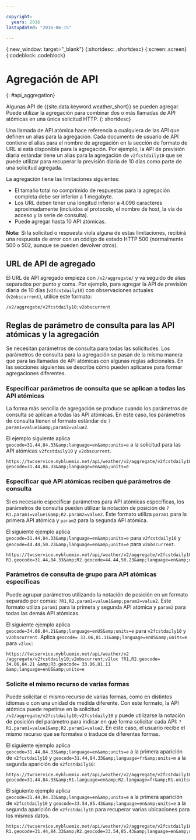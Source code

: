 ```yaml
---

copyright:
  years: 2016
lastupdated: "2016-06-15"

---
```


{:new_window: target="_blank"}
{:shortdesc: .shortdesc}
{:screen:.screen}
{:codeblock:.codeblock}

# Agregación de API
{: #api_aggregation}

Algunas API de {{site.data.keyword.weather_short}} se pueden agregar. Puede utilizar la agregación para combinar dos o más llamadas de API
atómicas en una única solicitud HTTP.
{: shortdesc}

Una llamada de API atómica hace referencia a cualquiera de las API que definen un alias para la
agregación. Cada documento de usuario de API contiene el alias para el nombre de agregación en la sección de
formato de URL si está disponible para la agregación. Por ejemplo, la API de previsión diaria estándar
tiene un alias para la agregación de `v2fcstdaily10` que se puede utilizar para recuperar la previsión
diaria de 10 días como parte de una solicitud agregada.

La agregación tiene las limitaciones siguientes:

* El tamaño total no comprimido de respuestas para la agregación completa debe ser inferior a
1 megabyte.
* Los URL deben tener una longitud inferior a 4.096 caracteres aproximadamente (incluidos el protocolo, el
nombre de host, la vía de acceso y la serie de consulta).
* Puede agregar hasta 10 API atómicas.

**Nota:** Si la solicitud o respuesta viola alguna de estas limitaciones, recibirá una
respuesta de error con un código de estado HTTP 500 (normalmente 500 o 502, aunque se pueden devolver
otros).

## URL de API de agregado
El URL de API agregado empieza con `/v2/aggregate/` y va seguido de alias separados por punto y coma.
Por ejemplo, para agregar la API de previsión diaria de 10 días (`v2fcstdaily10`) con observaciones actuales (`v2obscurrent`), utilice este formato:

```
/v2/aggregate/v2fcstdaily10;v2obscurrent
```

## Reglas de parámetro de consulta para las API atómicas y la agregación
Se necesitan parámetros de consulta para todas las solicitudes. Los parámetros de consulta para la agregación se pasan de la misma manera que para las llamadas de API atómicas
con algunas reglas adicionales. En las secciones siguientes se describe cómo
pueden aplicarse para formar agregaciones diferentes.

### Especificar parámetros de consulta que se aplican a todas las API atómicas

La forma más sencilla de agregación se produce cuando los parámetros de consulta se aplican a todas
las API atómicas. En este caso, los parámetros de consulta tienen el formato estándar de `?param1=value1&amp;param2=value2`.

El ejemplo siguiente aplica `geocode=31.44,84.33&amp;language=en&amp;units=e` a la solicitud para las API atómicas `v2fcstdaily10` y `v2obscurrent`.

```
https://twcservice.mybluemix.net/api/weather/v2/aggregate/v2fcstdaily10;v2obscurrent?geocode=31.44,84.33&amp;language=en&amp;units=e
```

### Especificar qué API atómicas reciben qué parámetros de consulta

Si es necesario especificar parámetros para API atómicas específicas, los parámetros de consulta pueden utilizar la notación de posición de `?R1.param1=value1&amp;R2.param2=value2`. Este formato utiliza `param1`
para la primera API atómica y `param2` para la segunda API atómica.

El siguiente ejemplo aplica `geocode=31.44,84.33&amp;language=en&amp;units=e` para `v2fcstdaily10` y `geocode=44.44,50.23&amp;language=en&amp;units=e`
para `v2obscurrent`.

```
https://twcservice.mybluemix.net/api/weather/v2/aggregate/v2fcstdaily10;v2obscurrent?R1.geocode=31.44,84.33&amp;R2.geocode=44.44,50.23&amp;language=en&amp;units=e
```

### Parámetros de consulta de grupo para API atómicas específicas

Puede agrupar parámetros utilizando la notación de posición en un formato separado por comas: `?R1,R2.param1=value1&amp;param2=value2`.
Este formato utiliza `param1` para la primera y segunda API atómica y `param2` para todas las demás API atómicas.

El siguiente ejemplo aplica `geocode=34.06,84.21&amp;language=enUS&amp;units=e` para `v2fcstdaily10` y `v2obscurrent`. Aplica `geocode= 33.06,81.11&amp;language=enUS&amp;units=e` para
`v2loc`:

```
https://twcservice.mybluemix.net/api/weather/v2 /aggregate/v2fcstdaily10;v2obscurrent;v2loc ?R1,R2.geocode= 34.06,84.21 &amp;R3.geocode= 33.06,81.11 &amp;language=enUS&amp;units=e
```

### Solicite el mismo recurso de varias formas

Puede solicitar el mismo recurso de varias formas,
como en distintos idiomas o con una unidad de medida diferente. Con este formato, la API atómica puede repetirse en la solicitud: `/v2/aggregate/v2fcstdaily10;v2fcstdaily10` y puede utilizarse la notación de posición del parámetro para indicar en qué forma solicitar cada API: `?R1.param1=value1&amp;R2.param1=value2`. En este caso, el usuario
recibe el mismo recurso que se formatea o traduce de diferentes formas.

El siguiente ejemplo aplica `geocode=31.44,84.33&amp;language=en&amp;units=e` a la primera aparición de `v2fcstdaily10` y `geocode=31.44,84.33&amp;language=fr&amp;units=m`
a la segunda aparición de `v2fcstdaily10`:

```
https://twcservice.mybluemix.net/api/weather/v2/aggregate/v2fcstdaily10;v2fcstdaily10?geocode=31.44,84.33&amp;R1.language=en&amp;R2.language=fr&amp;R1.units=e&amp;R2.units=m
```

El siguiente ejemplo aplica `geocode=31.44,84.33&amp;language=en&amp;units=e` a la primera aparición de `v2fcstdaily10` y `geocode=33.54,85.43&amp;language=en&amp;units=e` a la segunda aparición de `v2fcstdaily10` para recuperar varias ubicaciones para los mismos datos.

```
https://twcservice.mybluemix.net/api/weather/v2/aggregate/v2fcstdaily10;v2fcstdaily10?R1.geocode=31.44,84.33&amp;R2.geocode=33.54,85.43&amp;language=en&amp;units=e
```




